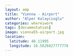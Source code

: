 ```yaml
---
layout: amp
title: "Vienna - Airport"
author: "Alper Kalaycioglu"
categories: whereiwork
tags: [documentation]
image: vienna55-airport.jpg
location:
  latitude: 48.11995
  longitude: 16.5626027777778
---
```

